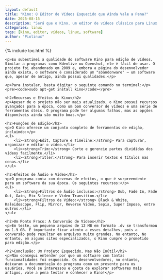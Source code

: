 ```yaml
---
layout: default
title: "Kino: O Editor de Vídeos Esquecido que Ainda Vale a Pena?"
date: 2025-08-15
description: "Será que o Kino, um editor de vídeos clássico para Linux, ainda é relevante? Explore as suas funcionalidades, limitações e descubra se este software esquecido vale a pena em 2025."
categories: linux
tags: [kino, editor, vídeos, linux, software]
author: "Piolinux"
---
```



{% include toc.html %}



<section class="post-content">

    <p>Eu subestimei a qualidade do software Kino para edição de vídeos. Similar a programas como Kdenlive ou Openshot, ele é fácil de usar. O projeto foi abandonado em 2009 e, embora a página do desenvolvedor ainda exista, o software é considerado um "abandonware" – um software que, apesar de antigo, ainda possui qualidades.</p>

    <p>Para instalar, basta digitar o seguinte comando no terminal:</p>
    <pre><code>sudo apt-get install kino</code></pre>

    <h2>Recursos e Efeitos do Kino</h2>
    <p>Apesar de o projeto não ser mais atualizado, o Kino possui recursos avançados para a época, como um bom conversor de vídeos e uma série de ferramentas úteis. O programa pode ter algumas falhas, mas as opções disponíveis ainda são muito boas.</p>

    <h2>Funções de Edição</h2>
    <p>O Kino oferece um conjunto completo de ferramentas de edição, incluindo:</p>
    <ul>
        <li><strong>Edit, Capture e Timeline:</strong> Para capturar, organizar e editar o vídeo.</li>
        <li><strong>Trim:</strong> Corte e gerencie partes divididas dos vídeos facilmente.</li>
        <li><strong>Titler:</strong> Para inserir textos e títulos nas cenas.</li>
    </ul>

    <h2>Efeitos de Áudio e Vídeo</h2>
    <p>O programa conta com dezenas de efeitos, o que é surpreendente 
    para um software da sua época. Os seguintes recursos:</p>
    <ul>
        <li><strong>Filtros de Áudio inclusos:</strong> Dub, Fade In, Fade Out, Gain, Mix Silence e Video Transition.</li>
        <li><strong>Filtros de Vídeo:</strong> Black & White, Kaleidoscope, Flip, Mirror, Reverse Video, Sepia, Super Impose, entre outros.</li>
    </ul>

    <h2>Um Ponto Fraco: A Conversão de Vídeos</h2>
    <p>Em teste, um pequeno arquivo de 12 MB em formato .dv se transformou em 1.9 GB. É importante ficar atento a esses detalhes, pois a conversão pode resultar em arquivos muito grandes. No entanto, No entanto, em alguns sites especializados, o Kino cumpre o prometido para edição.</p>

    <h2>Conclusão: Um Projeto Esquecido, Mas Não Inútil</h2>
    <p>Não consegui entender por que um software com tantas 
    funcionalidades foi esquecido. Os desenvolvedores, no entanto, 
    deixaram a documentação do programa como um presente para os 
    usuários. Você se interessou e gosta de explorar softwares mais antigos, vale a pena testar e conhecer o Kino!</p>
</section>



